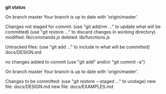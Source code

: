 **git status**

On branch master
Your branch is up to date with 'origin/master'.

Changes not staged for commit:
  (use "git add/rm <file>..." to update what will be committed)
  (use "git restore <file>..." to discard changes in working directory)
        modified:   lib/commands.js
        deleted:    lib/functions.js

Untracked files:
  (use "git add <file>..." to include in what will be committed)
        docs/DESIGN.md

no changes added to commit (use "git add" and/or "git commit -a")


On branch master
Your branch is up to date with 'origin/master'.

Changes to be committed:
  (use "git restore --staged <file>..." to unstage)
        new file:   docs/DESIGN.md
        new file:   docs/EXAMPLES.md